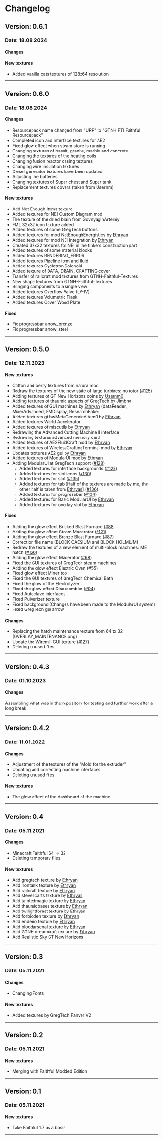 # Changelog

## Version: 0.6.1

### Date: 18.08.2024

#### Changes

#### New textures

- Added vanilla cats textures of 128x64 resolution

---

## Version: 0.6.0

### Date: 18.08.2024

#### Changes

- Resourcepack name changed from "URP" to "GTNH FTI Faithful Resourcepack"
- Completed icon and interface textures for AE2
- Fixed glow effect when steam stove is running
- Changing textures of basalt, granite, marble and concrete
- Changing the textures of the heating coils
- Changing fusion reactor casing textures
- Changing wire insulation textures
- Diesel generator textures have been updated
- Adjusting the batteries
- Changing textures of Super chest and Super tank
- Replacement textures covers (taken from Usernm)

#### New textures

- Add Not Enough Items texture
- Added textures for NEI Custom Diagram mod
- The texture of the dried brain from GovnyaginArtemiy
- FML 32x32 icon texture added
- Added textures of some GregTech buttons
- Added textures for mod NotEnoughEnergistics by [Ethryan](https://github.com/Ethryan/GTNH-Faithful-Textures)
- Added textures for mod NEI Integration by [Ethryan](https://github.com/Ethryan/GTNH-Faithful-Textures)
- Created 32x32 textures for NEI in the tinkers construction part
- Added textures of some material blocks
- Added textures RENDERING_ERROR
- Added textures Pipeline item and fluid
- Added textures Cyclotron Solenoid
- Added texture of DATA, DRAIN, CRAFTING cover
- Transfer of railcraft mod textures from GTNH-Faithful-Textures
- New shape textures from GTNH-Faithful-Textures
- Bringing components to a single view
- Added textures Overflow Valve (LV-IV)
- Added textures Volumetric Flask
- Added textures Cover Wood Plate

#### Fixed

- Fix progressbar arrow_bronze
- Fix progressbar arrow_steel

---

## Version: 0.5.0

### Date: 12.11.2023

#### New textures

- Cotton and berry textures from natura mod
- Redraw the textures of the new state of large turbines: no rotor ([#125](https://github.com/Eldrinn-Elantey/URP-Universal-Minecraft-Resourcepacks/issues/125))
- Adding textures of GT New Horizons coins by [Usernm0](https://github.com/Usernm0/GTNH-Textures-Usernm)
- Adding textures of thaumic aspects of GregTech by [Jimbno](https://github.com/Jimbno/UU-Tex)
- Added textures of GUI machines by [Ethryan](https://github.com/Ethryan/GTNH-Faithful-Textures) (dataReader, MixerAdvanced, EMDisplay, ResearchFake)
- Added textures gt.bwMetaGeneratedItem0 by [Ethryan](https://github.com/Ethryan/GTNH-Faithful-Textures)
- Added textures World Accelerator
- Added textures of miscutils by [Ethryan](https://github.com/Ethryan/GTNH-Faithful-Textures)
- Redrawing the Advanced Cutting Machine II interface
- Redrawing textures advanced memory card
- Added textures of AE2FluidCraft mod by [Ethryan](https://github.com/Ethryan/GTNH-Faithful-Textures)
- Added textures of WirelessCraftingTerminal mod by [Ethryan](https://github.com/Ethryan/GTNH-Faithful-Textures)
- Updates textures AE2 gui by [Ethryan](https://github.com/Ethryan/GTNH-Faithful-Textures)
- Added textures of ModularUI mod by [Ethryan](https://github.com/Ethryan/GTNH-Faithful-Textures)
- Adding ModularUI at GregTech support ([#128](https://github.com/Eldrinn-Elantey/URP-Universal-Minecraft-Resourcepacks/issues/128))
  - Added textures for interface backgrounds ([#129](https://github.com/Eldrinn-Elantey/URP-Universal-Minecraft-Resourcepacks/issues/129))
  - Added textures for slot icons ([#130](https://github.com/Eldrinn-Elantey/URP-Universal-Minecraft-Resourcepacks/issues/130))
  - Added textures for slot ([#135](https://github.com/Eldrinn-Elantey/URP-Universal-Minecraft-Resourcepacks/issues/135))
  - Added textures for tab [Half of the textures are made by me, the other half is taken from [Ethryan](https://github.com/Ethryan/GTNH-Faithful-Textures)] ([#136](https://github.com/Eldrinn-Elantey/URP-Universal-Minecraft-Resourcepacks/issues/136))
  - Added textures for progressbar ([#134](https://github.com/Eldrinn-Elantey/URP-Universal-Minecraft-Resourcepacks/issues/134))
  - Added textures for Basic ModularUI by [Ethryan](https://github.com/Ethryan/GTNH-Faithful-Textures)
  - Added textures for overlay slot by [Ethryan](https://github.com/Ethryan/GTNH-Faithful-Textures)

#### Fixed

- Adding the glow effect Bricked Blast Furnace ([#88](https://github.com/Eldrinn-Elantey/URP-Universal-Minecraft-Resourcepacks/issues/88))
- Adding the glow effect Steam Macerator ([#121](https://github.com/Eldrinn-Elantey/URP-Universal-Minecraft-Resourcepacks/issues/121))
- Adding the glow effect Bronze Blast Furnace ([#87](https://github.com/Eldrinn-Elantey/URP-Universal-Minecraft-Resourcepacks/issues/87))
- Correction file name (BLOCK CAESIUM and BLOCK HOLMIUM)
- Redraw the textures of a new element of multi-block machines: ME hatch ([#126](https://github.com/Eldrinn-Elantey/URP-Universal-Minecraft-Resourcepacks/issues/126))
- Adding the glow effect Macerator ([#68](https://github.com/Eldrinn-Elantey/URP-Universal-Minecraft-Resourcepacks/issues/68))
- Fixed the GUI textures of GregTech steam machines
- Adding the glow effect Electric Oven ([#55](https://github.com/Eldrinn-Elantey/URP-Universal-Minecraft-Resourcepacks/issues/55))
- Fixed glow effect Miner top
- Fixed the GUI textures of GregTech Chemical Bath
- Fixed the glow of the Electrolyzer
- Fixed the glow effect Disassembler ([#94](https://github.com/Eldrinn-Elantey/URP-Universal-Minecraft-Resourcepacks/issues/94))
- Fixed Autoclave interfaces
- Fixed Pulverizer texture
- Fixed background (Changes have been made to the ModularUI system)
- Fixed GregTech gui arrow

#### Changes

- Replacing the hatch maintenance texture from 64 to 32 (OVERLAY_MAINTENANCE.png)
- Update the Wiremill GUI texture ([#127](https://github.com/Eldrinn-Elantey/URP-Universal-Minecraft-Resourcepacks/issues/127))
- Deleting unused files

---

## Version: 0.4.3

### Date: 01.10.2023

#### Changes

Assembling what was in the repository for testing and further work after a long break

---

## Version: 0.4.2

### Date: 11.01.2022

#### Changes

- Adjustment of the textures of the "Mold for the extruder"
- Updating and correcting machine interfaces
- Deleting unused files

#### New textures

- The glow effect of the dashboard of the machine

---

## Version: 0.4

### Date: 05.11.2021

#### Changes

- Minecraft Faithful 64 -> 32
- Deleting temporary files

#### New textures

- Add gregtech texture by [Ethryan](https://github.com/Ethryan/GTNH-Faithful-Textures)
- Add irontank texture by [Ethryan](https://github.com/Ethryan/GTNH-Faithful-Textures)
- Add railcraft texture by [Ethryan](https://github.com/Ethryan/GTNH-Faithful-Textures)
- Add stevescarts texture by [Ethryan](https://github.com/Ethryan/GTNH-Faithful-Textures)
- Add taintedmagic texture by [Ethryan](https://github.com/Ethryan/GTNH-Faithful-Textures)
- Add thaumicbases texture by [Ethryan](https://github.com/Ethryan/GTNH-Faithful-Textures)
- Add twilightforest texture by [Ethryan](https://github.com/Ethryan/GTNH-Faithful-Textures)
- Add forbidden texture by [Ethryan](https://github.com/Ethryan/GTNH-Faithful-Textures)
- Add enderio texture by [Ethryan](https://github.com/Ethryan/GTNH-Faithful-Textures)
- Add bloodarsenal texture by [Ethryan](https://github.com/Ethryan/GTNH-Faithful-Textures)
- Add GTNH dreamcraft texture by [Ethryan](https://github.com/Ethryan/GTNH-Faithful-Textures)
- Add Realistic Sky GT New Horizons

---

## Version: 0.3

### Date: 05.11.2021

#### Changes

- Changing Fonts

#### New textures

- Added textures by GregTech Fanver V2

---

## Version: 0.2

### Date: 05.11.2021

#### New textures

- Merging with Faithful Modded Edition

---

## Version: 0.1

### Date: 05.11.2021

#### New textures

- Take Faithful 1.7 as a basis

---